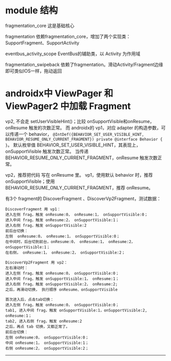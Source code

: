 # module 结构
fragmentation_core 这是基础核心

fragmentation 依赖fragmentation_core，增加了两个实现类： SupportFragment、SupportActivity

eventbus_activity_scope EventBus的辅助类，以 Activity 为作用域

fragmentation_swipeback  依赖了fragmentation。滑动Activity/Fragment边缘即可类似IOS一样，拖动返回 

# androidx中 ViewPager 和 ViewPager2 中加载 Fragment
vp2, 不会走 setUserVisibleHint()；比较 onSupportVisible和onResume，onResume 触发的次数正常。
而 androidx的 vp1，对应 adapter 的构造参数，可以传递一个 behavior， `@IntDef({BEHAVIOR_SET_USER_VISIBLE_HINT, BEHAVIOR_RESUME_ONLY_CURRENT_FRAGMENT}) private @interface Behavior { }`。
默认枚举值 BEHAVIOR_SET_USER_VISIBLE_HINT，其表现上，onSupportVisible 触发次数正常。 当传递 BEHAVIOR_RESUME_ONLY_CURRENT_FRAGMENT，onResume 触发次数正常。

vp2，推荐把代码 写在 onResume 里。
vp1，使用默认 behavior 时，推荐 onSupportVisible；使用 BEHAVIOR_RESUME_ONLY_CURRENT_FRAGMENT，推荐 onResume。

有3个 fragment的 DiscoverFragment 、DiscoverVp2Fragment，测试数据：
```
DiscoverFragment 用 vp1：
进入左侧 frag，触发 onResume:0， onResume:1， onSupportVisible:0；
进入中间 frag，触发 onResume:2， onSupportVisible:1；
进入右侧 frag，触发 onSupportVisible:2
前后台切换：
左侧  onResume:0， onResume:1， onSupportVisible:0；
在中间时，后台切到前台，onResume:0， onResume:1， onResume:2， onSupportVisible:1；
在右侧， onResume:1， onResume:2， onSupportVisible:2；

DiscoverVp2Fragment 用 vp2：
左右滑动时：
进入左侧 frag，触发 onResume:0， onSupportVisible:0；
进入中间 frag，触发 onSupportVisible:1， onResume:1；
进入右侧 frag，触发 onSupportVisible:2， onResume:2;
之后，再滑动切换， 执行顺序 onResume、onSupportVisible 

首次进入后，点击tab切换：
进入左侧 frag，触发 onResume:0， onSupportVisible:0；
tab1, 进入中间 frag，触发 onSupportVisible:1，onSupportVisible:2, onResume:1；
tab2, 进入右侧 frag，触发 onResume:2
之后，再点 tab 切换，又都正常了。
前后台切换：
左侧 onResume:0， onSupportVisible:0；
中间 onResume:1， onSupportVisible:1；
右侧 onResume:2， onSupportVisible:2；
```


****